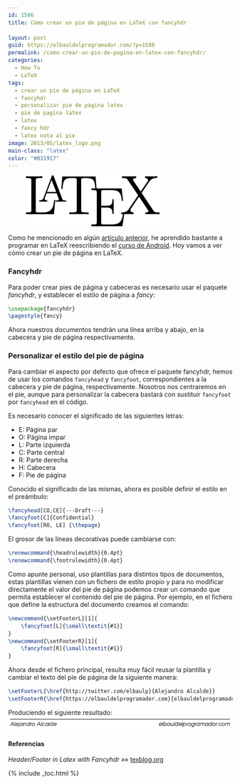 ```yaml
---
id: 1586
title: Cómo crear un pie de página en LaTeX con fancyhdr

layout: post
guid: https://elbauldelprogramador.com/?p=1586
permalink: /como-crear-un-pie-de-pagina-en-latex-con-fancyhdr/
categories:
  - How To
  - LaTeX
tags:
  - crear un pie de página en LaTeX
  - fancyhdr
  - personalizar pie de página latex
  - pie de pagina latex
  - latex
  - fancy hdr
  - latex nota al pie
image: 2013/05/latex_logo.png
main-class: "latex"
color: "#B31917"
---
```


<figure>
<img src="/assets/img/2013/05/latex_logo.png" alt="latex_logo"  class="thumbnail alignleft size-full wp-image-1594" />
</figure>

Como he mencionado en algún [artículo anterior][1], he aprendido bastante a programar en LaTeX reescribiendo el [curso de Android][2]. Hoy vamos a ver cómo crear un pie de página en LaTeX.  

<!--ad-->

### Fancyhdr

Para poder crear pies de página y cabeceras es necesario usar el paquete *fancyhdr*, y establecer el estilo de página a *fancy*:

```latex
\usepackage{fancyhdr}
\pagestyle{fancy}

```

Ahora nuestros documentos tendrán una línea arriba y abajo, en la cabecera y pie de página respectivamente.

### Personalizar el estilo del pie de página

Para cambiar el aspecto por defecto que ofrece el paquete fancyhdr, hemos de usar los comandos `fancyhead` y `fancyfoot`, correspondientes a la cabecera y pie de página, respectivamente. Nosotros nos centraremos en el pie, aunque para personalizar la cabecera bastará con sustituir `fancyfoot` por `fancyhead` en el código.

Es necesario conocer el significado de las siguientes letras:

  * E: Página par
  * O: Página impar
  * L: Parte izquierda
  * C: Parte central
  * R: Parte derecha
  * H: Cabecera
  * F: Pie de página

Conocido el significado de las mismas, ahora es posible definir el estilo en el preámbulo:

```latex
\fancyhead[CO,CE]{---Draft---}
\fancyfoot[C]{Confidential}
\fancyfoot[RO, LE] {\thepage}

```

El grosor de las líneas decorativas puede cambiarse con:

```latex
\renewcommand{\headrulewidth}{0.4pt}
\renewcommand{\footrulewidth}{0.4pt}

```

Como apunte personal, uso plantillas para distintos tipos de documentos, estas plantillas vienen con un fichero de estilo propio y para no modificar directamente el valor del pie de página podemos crear un comando que permita establecer el contenido del pie de página. Por ejemplo, en el fichero que define la estructura del documento creamos el comando:

```latex
\newcommand{\setFooterL}[1]{
    \fancyfoot[L]{\small\textit{#1}}
}
\newcommand{\setFooterR}[1]{
    \fancyfoot[R]{\small\textit{#1}}
}

```

Ahora desde el fichero principal, resulta muy fácil reusar la plantilla y cambiar el texto del pie de página de la siguiente manera:

```latex
\setFooterL{\href{http://twitter.com/elbaulp}{Alejandro Alcalde}}
\setFooterR{\href{https://elbauldelprogramador.com}{elbauldelprogramador.com}}

```

Produciendo el siguiente resultado:  
<img src="/assets/img/2013/05/footerFancyHdrLatex.png" alt="Cómo crear un pie de página en LaTeX con fancyhdr" title="Cómo crear un pie de página en LaTeX con fancyhdr"  class="thumbnail aligncenter size-full wp-image-1595" />

#### Referencias

*Header/Footer in Latex with Fancyhdr* »» <a href="http://texblog.org/2007/11/07/headerfooter-in-latex-with-fancyhdr/" target="_blank">texblog.org</a>



 [1]: /resaltar-sintaxis-del-codigo-fuente-en-latex-con-minted/ "Resaltar sintaxis del código fuente en LaTeX con minted"
 [2]: /disponible-la-primera-parte-del-curso/ "Disponible la primera parte del curso Android en PDF"

{% include _toc.html %}
